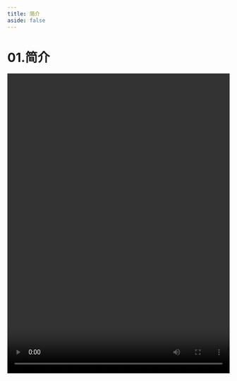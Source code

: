 ```yaml
---
title: 简介
aside: false
---
```


# 01.简介

<video autoplay src="http://qn.chinavanes.com/nodejs/module-5/01.简介.mp4" controls controlsList="nodownload" width="100%" height="680"/>

